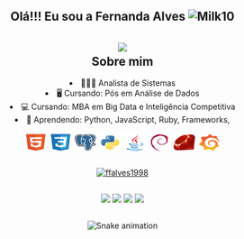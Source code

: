 <h2 align="center"> Olá!!! Eu sou a Fernanda Alves
<img src="https://emoji.gg/assets/emoji/6352-milk10.gif" width="64px" height="64px" alt="Milk10">
</h2>
<div align="center"> 

   
<h2> 
   <img src="https://img.icons8.com/wired/64/000000/user-female-circle.png"> <br>
   Sobre mim 
</h2>  
   
<div>
  <li> 👩🏻‍💻 Analista de Sistemas</li>
  <li> 🖥 Cursando: Pós em Análise de Dados</li>
  <li> 💻 Cursando: MBA em Big Data e Inteligência Competitiva</li>
  <li> 🧠 Aprendendo: Python, JavaScript, Ruby, Frameworks,</li>
</div>

<div style="display: inline_block"><br>
  <img align="center" alt="Iahs-HTML" height="30" width="40" src="https://raw.githubusercontent.com/devicons/devicon/master/icons/html5/html5-original.svg">
  <img align="center" alt="Iahs-CSS" height="30" width="40" src="https://raw.githubusercontent.com/devicons/devicon/master/icons/css3/css3-original.svg">
  <img align="center" alt="Iahs-PostgreSQL" height="30" width="40" src="https://github.com/devicons/devicon/blob/master/icons/postgresql/postgresql-original.svg">
  <img align="center" alt="Iahs-Python" height="30" width="40" src="https://raw.githubusercontent.com/devicons/devicon/master/icons/python/python-original.svg">
  <img align="center" alt="Iahs-Java" height="30" width="40" src="https://github.com/devicons/devicon/blob/master/icons/java/java-original.svg">
  <img align="center" alt="Iahs-Debian" height="30" width="40" src="https://github.com/devicons/devicon/blob/master/icons/debian/debian-original.svg">
  <img align="center" alt="Iahs-Ruby" height="30" width="40" src="https://github.com/devicons/devicon/blob/master/icons/ruby/ruby-original.svg">
  <img align="center" alt="Iahs-Grafana" height="30" width="40" src="https://github.com/devicons/devicon/blob/master/icons/grafana/grafana-original.svg">
</div>

##
   
<div>
  <a href="https://github.com/ffalves1998">
  <p align="center">
  <img src="https://github-readme-streak-stats.herokuapp.com?user=ffalves1998&theme=tokyonight&hide_border=true&date_format=M%20j%5B%2C%20Y%5D" alt="ffalves1998" width="410">
   </p>
</div> 
   
##
<div> 
  <a href="mailto:fernandafalv3s@gmail.com" target="_blank"><img src="https://img.icons8.com/wired/64/000000/apple-mail.png"></a>   
  <a href="https://instagram.com/feh.alves" target="_blank"><img src="https://img.icons8.com/wired/64/000000/instagram--v1.png"></a>
  <a href="www.linkedin.com/in/alvesff" target="_blank"><img src="https://img.icons8.com/wired/64/000000/linkedin--v1.png"></a> 
  <a href="https://twitter.com/FehFAlves" target="_blank"><img src="https://img.icons8.com/wired/64/000000/twitter--v1.png"></a> 
</div>
   
##

  ![Snake animation](https://github.com/ffalves1998/ffalves1998/blob/output/github-contribution-grid-snake.svg)  

   
</div>
